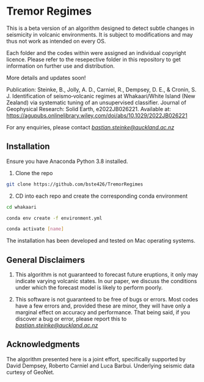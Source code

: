 # Tremor Regimes
This is a beta version of an algorithm designed to detect subtle changes in seismicity in volcanic environments. It is subject to modifications and may thus not work as intended on every OS.

Each folder and the codes within were assigned an individual copyright licence. Please refer to the resepective folder in this repository to get information on further use and distribution.

More details and updates soon! 

Publication: 
Steinke, B., Jolly, A. D., Carniel, R., Dempsey, D. E., & Cronin, S. J. Identification of seismo‐volcanic regimes at Whakaari/White Island (New Zealand) via systematic tuning of an unsupervised classifier. Journal of Geophysical Research: Solid Earth, e2022JB026221.
Available at: 
https://agupubs.onlinelibrary.wiley.com/doi/abs/10.1029/2022JB026221

For any enquiries, please contact *bastian.steinke@auckland.ac.nz*

## Installation
Ensure you have Anaconda Python 3.8 installed.

1. Clone the repo

```bash
git clone https://github.com/bste426/TremorRegimes
```

2. CD into each repo and create the corresponding conda environment

```bash
cd whakaari

conda env create -f environment.yml

conda activate [name]
```

The installation has been developed and tested on Mac operating systems.

## General Disclaimers
1. This algorithm is not guaranteed to forecast future eruptions, it only may indicate varying volcanic states. In our paper, we discuss the conditions under which the forecast model is likely to perform poorly.

2. This software is not guaranteed to be free of bugs or errors. Most codes have a few errors and, provided these are minor, they will have only a marginal effect on accuracy and performance. That being said, if you discover a bug or error, please report this to *bastian.steinke@auckland.ac.nz*

## Acknowledgments
The algorithm presented here is a joint effort, specifically supported by David Dempsey, Roberto Carniel and Luca Barbui.
Underlying seismic data curtesy of GeoNet.